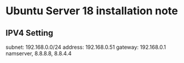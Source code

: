 # Ubuntu Server 18 installation note

## IPV4 Setting

subnet: 192.168.0.0/24
address: 192.168.0.51
gateway: 192.168.0.1
namserver, 8.8.8.8, 8.8.4.4

